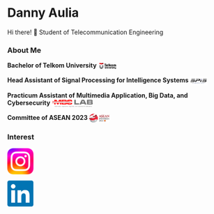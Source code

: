# Danny Aulia

Hi there! 👋
Student of Telecommunication Engineering

### About Me

**Bachelor of Telkom University <img src="assets/img\Logo TelU.png" height="20em" align="center" alt="Logo TelU" title="Logo Telkom University"/>**


**Head Assistant of Signal Processing for Intelligence Systems <img src="assets/img\Logo SPIS.png" height="20em" align="center" alt="Logo SPIS" title="Logo SPIS"/>**


**Practicum Assistant of Multimedia Application, Big Data, and Cybersecurity <img src="assets/img\Logo MBC.png" height="20em" align="center" alt="Logo MBC" title="Logo MBC"/>**


**Committee of ASEAN 2023 <img src="assets/img\ASEAN Indonesia 2023 Logo.png" height="20em" align="center" alt="Logo ASEAN Indonesia 2023" title="Logo Asean Indonesia 2023"/>**


### Interest


[<img src="assets/img\instagram.webp" height="60em" align="center" alt="Logo ig" title="Let's Contact!"/>](https://www.instagram.com/dannyauliaa/)


[<img src="assets/img\linkedin.webp" height="60em" align="center" alt="Logo in" title="Let's Connect!"/>](https://www.linkedin.com/in/danny-aulia/)

<!--
**dannyauliaa/dannyauliaa** is a ✨ _special_ ✨ repository because its `README.md` (this file) appears on your GitHub profile.

Here are some ideas to get you started:

# 🔭 I’m currently working on myself it
- 🌱 I’m currently learning ...
- 👯 I’m looking to collaborate on ...
- 🤔 I’m looking for help with ...
- 💬 Ask me about ...
- 📫 How to reach me: ...
- 😄 Pronouns: ...
- ⚡ Fun fact: ...
-->
